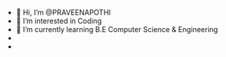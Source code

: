 - 👋 Hi, I’m @PRAVEENAPOTHI
- 👀 I’m interested in Coding
- 🌱 I’m currently learning B.E Computer Science & Engineering
-
-

<!---
PRAVEENAPOTHI/PRAVEENAPOTHI is a ✨ special ✨ repository because its `README.md` (this file) appears on your GitHub profile.
You can click the Preview link to take a look at your changes.
--->

